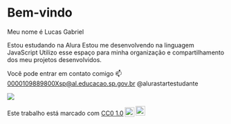 # Bem-vindo
Meu nome é Lucas Gabriel

Estou estudando na Alura
Estou me desenvolvendo na linguagem JavaScript
Utilizo esse espaço para minha organização e compartilhamento dos meu projetos desenvolvidos.

Você pode entrar em contato comigo 📫
0000109889800Xsp@al.educacao.sp.gov.br
@alurastartestudante

![](https://media.giphy.com/media/v1.Y2lkPTc5MGI3NjExODM4cWExcGpqYzlnMXVxc2ZpMGs3bmxtdWVwMmg1dHN2MGkwanA3dCZlcD12MV9pbnRlcm5hbF9naWZfYnlfaWQmY3Q9Zw/OKlV7g9KL3nLWOyR07/giphy.gif)
<p xmlns:cc="http://creativecommons.org/ns#" >Este trabalho está marcado com <a href="https://creativecommons.org/publicdomain/zero/1.0/?ref=chooser-v1" target="_blank" rel="license noopener noreferrer" style="display:inline-block;">CC0 1.0<img style="height:22px!important;margin-left:3px;vertical-align:text-bottom; " src="https://mirrors.creativecommons.org/presskit/icons/cc.svg?ref=chooser-v1" alt=""><img style="height:22px!important;margin-left:3px;vertical -align:texto inferior;" src="https://mirrors.creativecommons.org/presskit/icons/zero.svg?ref=chooser-v1" alt=""></a></p>
